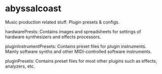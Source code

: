 # abyssalcoast
Music production related stuff. Plugin presets &amp; configs.

hardwarePrests: Contains images and spreadsheets for settings of hardware synthesizers and effects processors.

pluginInstrumentPresets: Contains preset files for plugin instruments. Mainly software synths and other MIDI-controlled software instruments.

pluginPresets: Contains preset files for most other plugins such as effects, analyzers, etc.
